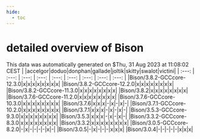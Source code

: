 ```yaml
---
hide:
  - toc
---
```


detailed overview of Bison
==========================


This data was automatically generated on $Thu, 31 Aug 2023 at 11:08:02 CEST
| |accelgor|doduo|donphan|gallade|joltik|skitty|swalot|victini|
| :---: | :---: | :---: | :---: | :---: | :---: | :---: | :---: | :---: |
|Bison/3.8.2-GCCcore-12.3.0|x|x|x|x|x|x|x|x|
|Bison/3.8.2-GCCcore-12.2.0|x|x|x|x|x|x|x|x|
|Bison/3.8.2-GCCcore-11.3.0|x|x|x|x|x|x|x|x|
|Bison/3.8.2|x|x|x|x|x|x|x|x|
|Bison/3.7.6-GCCcore-11.2.0|x|x|x|x|x|x|x|x|
|Bison/3.7.6-GCCcore-10.3.0|x|x|x|x|x|x|x|x|
|Bison/3.7.6|x|x|x|-|x|-|x|-|
|Bison/3.7.1-GCCcore-10.2.0|x|x|x|x|x|x|x|x|
|Bison/3.7.1|x|x|x|-|x|-|x|-|
|Bison/3.5.3-GCCcore-9.3.0|x|x|x|x|x|x|x|x|
|Bison/3.5.3|x|x|x|-|x|-|x|-|
|Bison/3.3.2-GCCcore-8.3.0|x|x|x|x|x|x|x|x|
|Bison/3.3.2|x|x|x|x|x|x|x|x|
|Bison/3.0.5-GCCcore-8.2.0|-|x|-|-|-|-|x|-|
|Bison/3.0.5|-|x|-|-|-|x|x|x|
|Bison/3.0.4|-|-|-|-|-|x|x|x|
